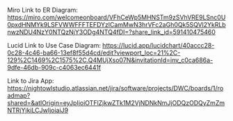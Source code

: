 Miro Link to ER Diagram: https://miro.com/welcomeonboard/VFhCeWp5MHNSTm9zSVhVRE9LSnc0U0pxdHNMYk9LSFVWWFFFTEFDYzlCamMwN3hrVFc2aGh0Qk5SQVl2YkRLbnwzNDU4NzY0NTQzNjY3ODg4NTQ4fDI=?share_link_id=591410475460

Lucid Link to Use Case Diagram: https://lucid.app/lucidchart/40accc28-0c28-4c46-ba66-13ef8f55d4cd/edit?viewport_loc=21%2C-129%2C1469%2C1575%2C.Q4MUjXso07N&invitationId=inv_c0ca686a-9dfe-46db-909c-c4063ec6441f


Link to Jira App: https://nightowlstudio.atlassian.net/jira/software/projects/DWC/boards/1/roadmap?shared=&atlOrigin=eyJpIjoiOTFlZjkwZTk1M2VjNDNkNmJjODQzODQyZmZmNTRjYjkiLCJwIjoiaiJ9
